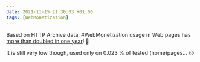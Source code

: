 ```yaml
---
date: 2021-11-15 21:30:03 +01:00
tags: [WebMonetization]
---
```


Based on HTTP Archive data, #WebMonetization usage in Web pages has [more than doubled in one year](https://discuss.httparchive.org/t/usage-of-web-monetization-2019-vs-2020/2061/4?u=nhoizey)! 🎉

It is still very low though, used only on 0.023 % of tested (home)pages… 😔